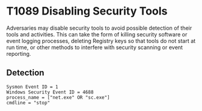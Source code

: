 # T1089 Disabling Security Tools

Adversaries may disable security tools to avoid possible detection of their tools and activities. This can take the form of killing security software or event logging processes, deleting Registry keys so that tools do not start at run time, or other methods to interfere with security scanning or event reporting.

## Detection
```
Sysmon Event ID = 1
Windows Security Event ID = 4688
process_name = ["net.exe" OR "sc.exe"]
cmdline = "stop"
```
